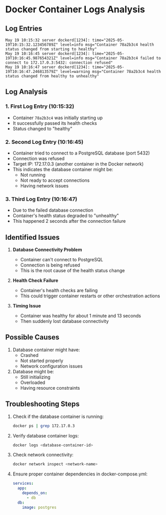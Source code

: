 # Docker Container Logs Analysis

## Log Entries
```
May 19 10:15:32 server dockerd[1234]: time="2025-05-19T10:15:32.123456789Z" level=info msg="Container 78a2b3c4 health status changed from starting to healthy"
May 19 10:16:45 server dockerd[1234]: time="2025-05-19T10:16:45.987654321Z" level=info msg="Container 78a2b3c4 failed to connect to 172.17.0.3:5432: connection refused"
May 19 10:16:47 server dockerd[1234]: time="2025-05-19T10:16:47.246813579Z" level=warning msg="Container 78a2b3c4 health status changed from healthy to unhealthy"
```

## Log Analysis

### 1. First Log Entry (10:15:32)
- Container `78a2b3c4` was initially starting up
- It successfully passed its health checks
- Status changed to "healthy"

### 2. Second Log Entry (10:16:45)
- Container tried to connect to a PostgreSQL database (port 5432)
- Connection was refused
- Target IP: 172.17.0.3 (another container in the Docker network)
- This indicates the database container might be:
  - Not running
  - Not ready to accept connections
  - Having network issues

### 3. Third Log Entry (10:16:47)
- Due to the failed database connection
- Container's health status degraded to "unhealthy"
- This happened 2 seconds after the connection failure

## Identified Issues

1. **Database Connectivity Problem**
   - Container can't connect to PostgreSQL
   - Connection is being refused
   - This is the root cause of the health status change

2. **Health Check Failure**
   - Container's health checks are failing
   - This could trigger container restarts or other orchestration actions

3. **Timing Issue**
   - Container was healthy for about 1 minute and 13 seconds
   - Then suddenly lost database connectivity

## Possible Causes

1. Database container might have:
   - Crashed
   - Not started properly
   - Network configuration issues
2. Database might be:
   - Still initializing
   - Overloaded
   - Having resource constraints

## Troubleshooting Steps

1. Check if the database container is running:
   ```bash
   docker ps | grep 172.17.0.3
   ```

2. Verify database container logs:
   ```bash
   docker logs <database-container-id>
   ```

3. Check network connectivity:
   ```bash
   docker network inspect <network-name>
   ```

4. Ensure proper container dependencies in docker-compose.yml:
   ```yaml
   services:
     app:
       depends_on:
         - db
     db:
       image: postgres
   ```